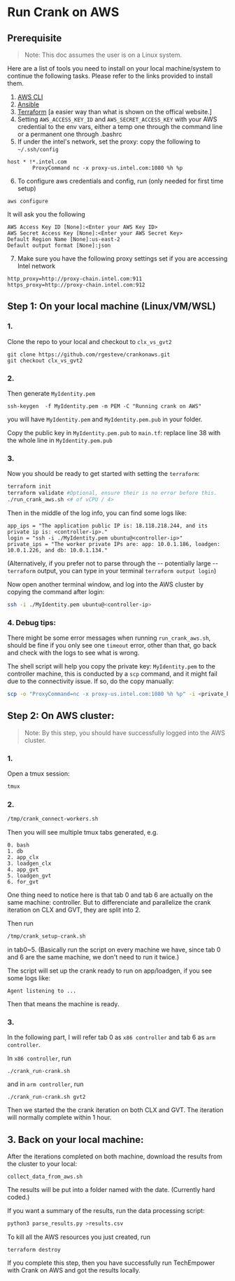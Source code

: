 # Run Crank on AWS

## Prerequisite
>Note: This doc assumes the user is on a Linux system.

Here are a list of tools you need to install on your local machine/system to continue the following tasks. Please refer to the links provided to install them.

1. [AWS CLI](https://docs.aws.amazon.com/cli/latest/userguide/getting-started-install.html)
2. [Ansible](https://docs.ansible.com/ansible/latest/installation_guide/intro_installation.html)
3. [Terraform](https://developer.hashicorp.com/terraform/downloads) [a easier way than what is shown on the offical website.]
4. Setting `AWS_ACCESS_KEY_ID` and `AWS_SECRET_ACCESS_KEY` with your AWS credential to the env vars, either a temp one through the command line or a permanent one through .bashrc
5. If under the intel's network, set the proxy: copy the following to `~/.ssh/config`
```
host * !*.intel.com
        ProxyCommand nc -x proxy-us.intel.com:1080 %h %p
```
6. To configure aws credentials and config, run (only needed for first time setup)
```
aws configure
```
It will ask you the following
```
AWS Access Key ID [None]:<Enter your AWS Key ID>
AWS Secret Access Key [None]:<Enter your AWS Secret Key>
Default Region Name [None]:us-east-2
Default output format [None]:json
```
7. Make sure you have the following proxy settings set if you are accessing Intel network
```
http_proxy=http://proxy-chain.intel.com:911
https_proxy=http://proxy-chain.intel.com:912
```
## Step 1: On your local machine (Linux/VM/WSL)

### 1.
Clone the repo to your local and checkout to `clx_vs_gvt2`
```
git clone https://github.com/rgesteve/crankonaws.git
git checkout clx_vs_gvt2
```

### 2. 
Then generate `MyIdentity.pem`
```
ssh-keygen  -f MyIdentity.pem -m PEM -C "Running crank on AWS"
```
you will have `MyIdentity.pem` and `MyIdentity.pem.pub` in your folder.

Copy the public key in `MyIdentity.pem.pub` to `main.tf`: replace line 38 with the whole line in `MyIdentity.pem.pub` 


### 3. 

Now you should be ready to get started with setting the `terraform`:
```Bash
terraform init
terraform validate #Optional, ensure their is no error before this.
./run_crank_aws.sh <# of vCPU / 4>
```

Then in the middle of the log info, you can find some logs like:
```
app_ips = "The application public IP is: 18.118.218.244, and its private ip is: <controller-ip>."
login = "ssh -i ./MyIdentity.pem ubuntu@<controller-ip>"
private_ips = "The worker private IPs are: app: 10.0.1.186, loadgen: 10.0.1.226, and db: 10.0.1.134."
``` 

(Alternatively, if you prefer not to parse through the -- potentially large -- `terraform` output, you can type in your terminal `terraform output login`)

Now open another terminal window, and log into the AWS cluster by copying the command after login: 
```Bash
ssh -i ./MyIdentity.pem ubuntu@<controller-ip>
```

### 4. Debug tips:
There might be some error messages when running `run_crank_aws.sh`, should be fine if you only see one `timeout` error, other than that, go back and check with the logs to see what is wrong.

The shell script will help you copy the private key: `MyIdentity.pem` to the controller machine, this is conducted by a `scp` command, and it might fail due to the connectivity issue. If so, do the copy manually:
```Bash
scp -o "ProxyCommand=nc -x proxy-us.intel.com:1080 %h %p" -i <private_key_file> <private_key_file> ubuntu@<controller_ip>:/home/ubuntu
```
## Step 2: On AWS cluster:
>Note: By this step, you should have successfully logged into the AWS cluster.


### 1.
Open a tmux session:
```Bash
tmux
```

### 2.
```Bash
/tmp/crank_connect-workers.sh
```
Then you will see multiple tmux tabs generated, e.g.
```
0. bash
1. db
2. app_clx
3. loadgen_clx
4. app_gvt
5. loadgen_gvt
6. for_gvt
```

One thing need to notice here is that tab 0 and tab 6 are actually on the same machine: controller. But to differenciate and parallelize the crank iteration on CLX and GVT, they are split into 2. 

Then run 
```Bash
/tmp/crank_setup-crank.sh
```
in tab0~5. (Basically run the script on every machine we have, since tab 0 and 6 are the same machine, we don't need to run it twice.)

The script will set up the crank ready to run on app/loadgen, if you see some logs like:
```
Agent listening to ...
```
Then that means the machine is ready.

### 3.

In the following part, I will refer tab 0 as `x86 controller` and tab 6 as `arm controller`.

In `x86 controller`, run 
```
./crank_run-crank.sh
```
and in `arm controller`, run 
```
./crank_run-crank.sh gvt2
```

Then we started the the crank iteration on both CLX and GVT. The iteration will normally complete within 1 hour.

## 3. Back on your local machine:

After the iterations completed on both machine, download the results from the cluster to your local:

```
collect_data_from_aws.sh
```
The results will be put into a folder named with the date. (Currently hard coded.)

If you want a summary of the results, run the data processing script:
```python
python3 parse_results.py >results.csv
```

To kill all the AWS resources you just created, run
```
terraform destroy
```
If you complete this step, then you have successfully run TechEmpower with Crank on AWS and got the results locally.

